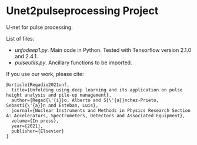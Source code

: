 # Unet2pulseprocessing Project
U-net for pulse processing.

List of files:
- *unfodeep1.py*. Main code in Python. Tested with Tensorflow version 2.1.0 and 2.4.1.
- *pulseutils.py*. Ancillary functions to be imported.

If you use our work, please cite:
```
@article{Regadio2021unf,
  title={Unfolding using deep learning and its application on pulse height analysis and pile-up management},
  author={Regad{\'{i}}o, Alberto and S{\'{a}}nchez-Prieto, Sebasti{\'{a}}n and Esteban, Luis},
  journal={Nuclear Instruments and Methods in Physics Research Section A: Accelerators, Spectrometers, Detectors and Associated Equipment},
  volume={In press},
  year={2021},
  publisher={Elsevier}
}
```
